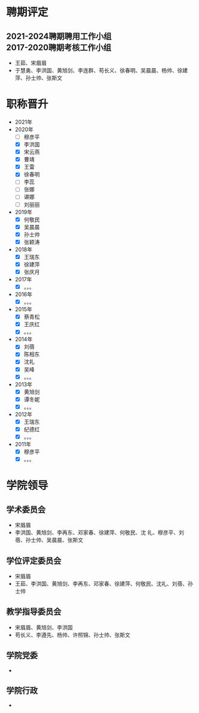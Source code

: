 # 聘期评定

## 2021-2024聘期聘用工作小组<br> 2017-2020聘期考核工作小组
* 王茹、宋眉眉
* 于慧勇、李洪国、黄旭剑、李连群、苟长义、徐春明、吴晨晨、杨帅、徐建萍、孙士帅、张斯文

# 职称晋升

* 2021年
* 2020年
  - [ ] 穆彦平
  - [x] 李洪国
  - [x] 宋云燕
  - [x] 曹靖
  - [x] 王雷
  - [x] 徐春明
  - [ ] 李蕊
  - [ ] 张娜
  - [ ] 谌娜
  - [ ] 刘丽丽
* 2019年
  - [x] 何敬民
  - [x] 吴晨晨
  - [x] 孙士帅
  - [x] 张颖涛
* 2018年
  - [x] 王瑞东
  - [x] 徐建萍
  - [x] 张庆月
* 2017年
  - [x] 。。。
* 2016年
  - [x] 。。。
* 2015年
  - [x] 蔡青松
  - [x] 王庆红
  - [x] 。。。
* 2014年
  - [x] 刘蓓
  - [x] 陈相东
  - [x] 沈礼
  - [x] 吴峰
  - [x] 。。。
* 2013年
  - [x] 黄旭剑
  - [x] 谭冬妮
  - [x] 。。。
* 2012年
  - [x] 王瑞东
  - [x] 纪德红
  - [x] 。。。
* 2011年
  - [x] 穆彦平
  - [x] 。。。

# 学院领导

## 学术委员会
* 宋眉眉
* 李洪国、黄旭剑、李再东、邓家春、徐建萍、何敬民、沈  礼、穆彦平、刘 蓓、孙士帅、吴晨晨、张斯文

## 学位评定委员会
* 宋眉眉
* 王茹、李洪国、黄旭剑、李再东、邓家春、徐建萍、何敬民、沈礼、刘蓓、孙士帅

## 教学指导委员会
* 宋眉眉、黄旭剑、李洪国
* 苟长义、李遵先、杨帅、许照锦、孙士帅、张斯文

## 学院党委
* 

## 学院行政
* 
